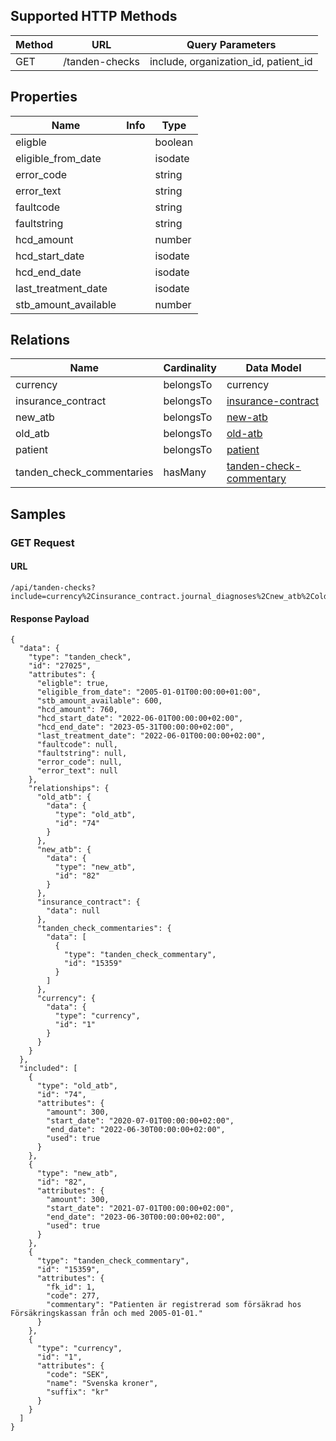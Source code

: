 ## Supported HTTP Methods
| Method | URL | Query Parameters |
| ------ | --- | ---------------- |
| GET | /tanden-checks | include, organization_id, patient_id |

## Properties
| Name | Info | Type |
| ---- | ---- | ---- |
| eligble |  | boolean |
| eligible_from_date |  | isodate |
| error_code |  | string |
| error_text |  | string |
| faultcode |  | string |
| faultstring |  | string |
| hcd_amount |  | number |
| hcd_start_date |  | isodate |
| hcd_end_date |  | isodate |
| last_treatment_date |  | isodate |
| stb_amount_available |  | number |


## Relations
| Name | Cardinality | Data Model |
| ---- | ----------- | ---------- |
| currency | belongsTo | currency |
| insurance_contract | belongsTo | [insurance-contract](../insurance-contracts/) |
| new_atb | belongsTo | [new-atb](../atbs/) |
| old_atb | belongsTo | [old-atb](../atbs/) |
| patient | belongsTo | [patient](../patients/) |
| tanden_check_commentaries | hasMany | [tanden-check-commentary](../commentaries/) |


## Samples
### GET Request
#### URL
```
/api/tanden-checks?include=currency%2Cinsurance_contract.journal_diagnoses%2Cnew_atb%2Cold_atb%2Ctanden_check_commentaries&organization_id=2&patient_id=119
```
#### Response Payload
```
{
  "data": {
    "type": "tanden_check",
    "id": "27025",
    "attributes": {
      "eligble": true,
      "eligible_from_date": "2005-01-01T00:00:00+01:00",
      "stb_amount_available": 600,
      "hcd_amount": 760,
      "hcd_start_date": "2022-06-01T00:00:00+02:00",
      "hcd_end_date": "2023-05-31T00:00:00+02:00",
      "last_treatment_date": "2022-06-01T00:00:00+02:00",
      "faultcode": null,
      "faultstring": null,
      "error_code": null,
      "error_text": null
    },
    "relationships": {
      "old_atb": {
        "data": {
          "type": "old_atb",
          "id": "74"
        }
      },
      "new_atb": {
        "data": {
          "type": "new_atb",
          "id": "82"
        }
      },
      "insurance_contract": {
        "data": null
      },
      "tanden_check_commentaries": {
        "data": [
          {
            "type": "tanden_check_commentary",
            "id": "15359"
          }
        ]
      },
      "currency": {
        "data": {
          "type": "currency",
          "id": "1"
        }
      }
    }
  },
  "included": [
    {
      "type": "old_atb",
      "id": "74",
      "attributes": {
        "amount": 300,
        "start_date": "2020-07-01T00:00:00+02:00",
        "end_date": "2022-06-30T00:00:00+02:00",
        "used": true
      }
    },
    {
      "type": "new_atb",
      "id": "82",
      "attributes": {
        "amount": 300,
        "start_date": "2021-07-01T00:00:00+02:00",
        "end_date": "2023-06-30T00:00:00+02:00",
        "used": true
      }
    },
    {
      "type": "tanden_check_commentary",
      "id": "15359",
      "attributes": {
        "fk_id": 1,
        "code": 277,
        "commentary": "Patienten är registrerad som försäkrad hos Försäkringskassan från och med 2005-01-01."
      }
    },
    {
      "type": "currency",
      "id": "1",
      "attributes": {
        "code": "SEK",
        "name": "Svenska kroner",
        "suffix": "kr"
      }
    }
  ]
}
```
